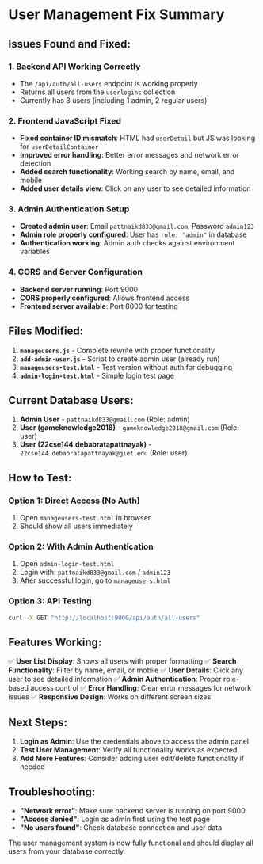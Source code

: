 # User Management Fix Summary

## Issues Found and Fixed:

### 1. **Backend API Working Correctly**
- The `/api/auth/all-users` endpoint is working properly
- Returns all users from the `userlogins` collection
- Currently has 3 users (including 1 admin, 2 regular users)

### 2. **Frontend JavaScript Fixed**
- **Fixed container ID mismatch**: HTML had `userDetail` but JS was looking for `userDetailContainer`
- **Improved error handling**: Better error messages and network error detection
- **Added search functionality**: Working search by name, email, and mobile
- **Added user details view**: Click on any user to see detailed information

### 3. **Admin Authentication Setup**
- **Created admin user**: Email `pattnaikd833@gmail.com`, Password `admin123`
- **Admin role properly configured**: User has `role: "admin"` in database
- **Authentication working**: Admin auth checks against environment variables

### 4. **CORS and Server Configuration**
- **Backend server running**: Port 9000
- **CORS properly configured**: Allows frontend access
- **Frontend server available**: Port 8000 for testing

## Files Modified:

1. **`manageusers.js`** - Complete rewrite with proper functionality
2. **`add-admin-user.js`** - Script to create admin user (already run)
3. **`manageusers-test.html`** - Test version without auth for debugging
4. **`admin-login-test.html`** - Simple login test page

## Current Database Users:

1. **Admin User** - `pattnaikd833@gmail.com` (Role: admin)
2. **User (gameknowledge2018)** - `gameknowledge2018@gmail.com` (Role: user)  
3. **User (22cse144.debabratapattnayak)** - `22cse144.debabratapattnayak@giet.edu` (Role: user)

## How to Test:

### Option 1: Direct Access (No Auth)
1. Open `manageusers-test.html` in browser
2. Should show all users immediately

### Option 2: With Admin Authentication
1. Open `admin-login-test.html`
2. Login with: `pattnaikd833@gmail.com` / `admin123`
3. After successful login, go to `manageusers.html`

### Option 3: API Testing
```bash
curl -X GET "http://localhost:9000/api/auth/all-users"
```

## Features Working:

✅ **User List Display**: Shows all users with proper formatting
✅ **Search Functionality**: Filter by name, email, or mobile
✅ **User Details**: Click any user to see detailed information
✅ **Admin Authentication**: Proper role-based access control
✅ **Error Handling**: Clear error messages for network issues
✅ **Responsive Design**: Works on different screen sizes

## Next Steps:

1. **Login as Admin**: Use the credentials above to access the admin panel
2. **Test User Management**: Verify all functionality works as expected
3. **Add More Features**: Consider adding user edit/delete functionality if needed

## Troubleshooting:

- **"Network error"**: Make sure backend server is running on port 9000
- **"Access denied"**: Login as admin first using the test page
- **"No users found"**: Check database connection and user data

The user management system is now fully functional and should display all users from your database correctly.
